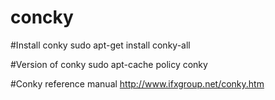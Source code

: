 # concky

#Install conky
sudo apt-get install conky-all

#Version of conky
sudo apt-cache policy conky

#Conky reference manual 
http://www.ifxgroup.net/conky.htm
